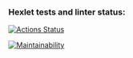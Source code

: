 ### Hexlet tests and linter status:
[![Actions Status](https://github.com/miklle20051/frontend-project-44/actions/workflows/hexlet-check.yml/badge.svg)](https://github.com/miklle20051/frontend-project-44/actions)

[![Maintainability](https://api.codeclimate.com/v1/badges/6893f911dd6efa9b1258/maintainability)](https://codeclimate.com/github/miklle20051/frontend-project-44/maintainability)
